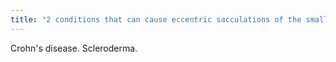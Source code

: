 ```yaml
---
title: "2 conditions that can cause eccentric sacculations of the small bowel?"
---
```

Crohn's disease. Scleroderma.

